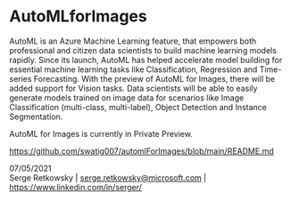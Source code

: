# AutoMLforImages

AutoML is an Azure Machine Learning feature, that empowers both professional and citizen data scientists to build machine learning models rapidly. Since its launch, AutoML has helped accelerate model building for essential machine learning tasks like Classification, Regression and Time-series Forecasting. With the preview of AutoML for Images, there will be added support for Vision tasks. Data scientists will be able to easily generate models trained on image data for scenarios like Image Classification (multi-class, multi-label), Object Detection and Instance Segmentation.

AutoML for Images is currently in Private Preview.

https://github.com/swatig007/automlForImages/blob/main/README.md


07/05/2021<br>
Serge Retkowsky | serge.retkowsky@microsoft.com | https://www.linkedin.com/in/serger/
